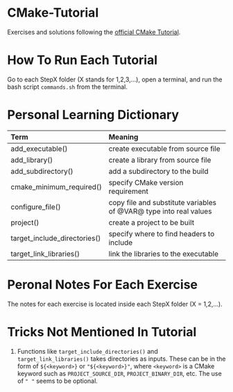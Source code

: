 # CMake-Tutorial
Exercises and solutions following the [official CMake Tutorial](https://cmake.org/cmake/help/latest/guide/tutorial/index.html).

# How To Run Each Tutorial
Go to each StepX folder (X stands for 1,2,3,...), open a terminal, and run the bash script `commands.sh` from the terminal.

# Personal Learning Dictionary
|**Term**                           |**Meaning**  |
|:----------------------------------|:--------|
|add_executable()                   |create executable from source file |
|add_library()                      |create a library from source file  |
|add_subdirectory()                 |add a subdirectory to the build    |
|cmake_minimum_required()           |specify CMake version requirement  |
|configure_file()                   |copy file and substitute variables of @VAR@ type into real values  |
|project()                          |create a project to be built       |
|target_include_directories()       |specify where to find headers to include  |
|target_link_libraries()            |link the libraries to the executable  |



# Peronal Notes For Each Exercise

The notes for each exercise is located inside each StepX folder (X = 1,2,...).

# Tricks Not Mentioned In Tutorial

1. Functions like `target_include_directories()` and `target_link_libraries()` takes directories as inputs. These can be in the form of `${<keyword>}` or `"${<keyword>}"`, where `<keyword>` is a CMake keyword such as `PROJECT_SOURCE_DIR`, `PROJECT_BINARY_DIR`, etc. The use of `" "` seems to be optional.